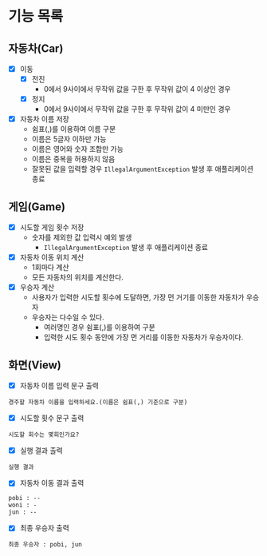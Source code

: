 # 기능 목록

## 자동차(Car)

- [x] 이동
    - [x] 전진
        - 0에서 9사이에서 무작위 값을 구한 후 무작위 값이 4 이상인 경우
    - [x] 정지
        - 0에서 9사이에서 무작위 값을 구한 후 무작위 값이 4 미만인 경우
- [x] 자동차 이름 저장
    * 쉼표(,)를 이용하여 이름 구분
    * 이름은 5글자 이하만 가능
    * 이름은 영어와 숫자 조합만 가능
    * 이름은 중복을 허용하지 않음
    * 잘못된 값을 입력할 경우 `IllegalArgumentException` 발생 후 애플리케이션 종료

## 게임(Game)

- [x] 시도할 게임 횟수 저장
    * 숫자를 제외한 값 입력시 예외 발생
        * `IllegalArgumentException` 발생 후 애플리케이션 종료
- [x] 자동차 이동 위치 계산
    * 1회마다 계산
    * 모든 자동차의 위치를 계산한다.
- [x] 우승자 계산
    * 사용자가 입력한 시도할 횟수에 도달하면, 가장 먼 거기를 이동한 자동차가 우승자
    * 우승자는 다수일 수 있다.
        * 여러명인 경우 쉼표(,)를 이용하여 구분
        * 입력한 시도 횟수 동안에 가장 먼 거리를 이동한 자동차가 우승자이다.

## 화면(View)

- [x] 자동차 이름 입력 문구 출력

```
경주할 자동차 이름을 입력하세요.(이름은 쉼표(,) 기준으로 구분)
```

- [x] 시도할 횟수 문구 출력

```
시도할 회수는 몇회인가요?
```

- [x] 실행 결과 출력

```
실행 결과
```

- [x] 자동차 이동 결과 출력

```
pobi : --
woni : -
jun : --
```

- [x] 최종 우승자 출력

```
최종 우승자 : pobi, jun
```